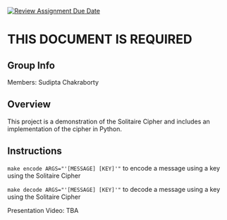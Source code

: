 [![Review Assignment Due Date](https://classroom.github.com/assets/deadline-readme-button-24ddc0f5d75046c5622901739e7c5dd533143b0c8e959d652212380cedb1ea36.svg)](https://classroom.github.com/a/ecp4su41)
# THIS DOCUMENT IS REQUIRED
## Group Info
Members: Sudipta Chakraborty
## Overview
This project is a demonstration of the Solitaire Cipher and includes an implementation of the cipher in Python. 
## Instructions
`make encode ARGS="'[MESSAGE] [KEY]'"` to encode a message using a key using the Solitaire Cipher

`make decode ARGS="'[MESSAGE] [KEY]'"` to decode a message using a key using the Solitaire Cipher

Presentation Video: TBA